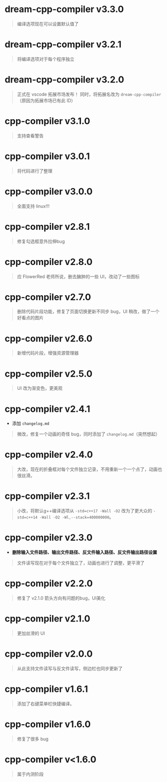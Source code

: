 # dream-cpp-compiler v3.3.0
> 编译选项现在可以设置默认值了
# dream-cpp-compiler v3.2.1
> 将编译选项对于每个程序独立
# dream-cpp-compiler v3.2.0
> 正式在 vscode 拓展市场发布！
> 同时，将拓展名改为 `dream-cpp-compiler`（原因为拓展市场已有此 ID）
# cpp-compiler v3.1.0
> 支持查看警告
# cpp-compiler v3.0.1
> 将代码进行了整理
# cpp-compiler v3.0.0
> 全面支持 linux!!!
# cpp-compiler v2.8.1
> 修复勾选框意外拉伸bug
# cpp-compiler v2.8.0
> 应 FlowerRed 老师所说，删去臃肿的一些 UI，改动了一些图标
# cpp-compiler v2.7.0
> 删除代码片段功能，修复了页面切换更新不同步 bug，UI 稍改，做了一个好看点的图片
# cpp-compiler v2.6.0
> 新增代码片段，增强资源管理器
# cpp-compiler v2.5.0
> UI 改为渐变色，更美观
# cpp-compiler v2.4.1
- 添加 `changelog.md`
> 微改，修复一个动画的奇怪 bug，同时添加了 `changelog.md`（突然想起）
# cpp-compiler v2.4.0
> 大改，现在的折叠框对每个文件独立记录，不用重新一个一个点了，动画也很丝滑。
# cpp-compiler v2.3.1
> 小改，将默认g++编译选项从 `-std=c++17 -Wall -O2` 改为了更大众的 `-std=c++14 -Wall -O2 -Wl,--stack=400000000`。
# cpp-compiler v2.3.0
- **删除输入文件路径、输出文件路径、反文件输入路径、反文件输出路径设置**
> 文件读写现在对于每个文件独立了，动画也进行了调整，更平滑了
# cpp-compiler v2.2.0
> 修复了 v2.1.0 箭头方向有问题的bug，UI美化
# cpp-compiler v2.1.0
> 更加丝滑的 UI
# cpp-compiler v2.0.0
> 从此支持文件读写与反文件读写，侧边栏也同步更新了
# cpp-compiler v1.6.1
> 添加了右键菜单栏快捷编译。
# cpp-compiler v1.6.0
> 修复了很多 bug
# cpp-compiler v<1.6.0
> 属于内测阶段